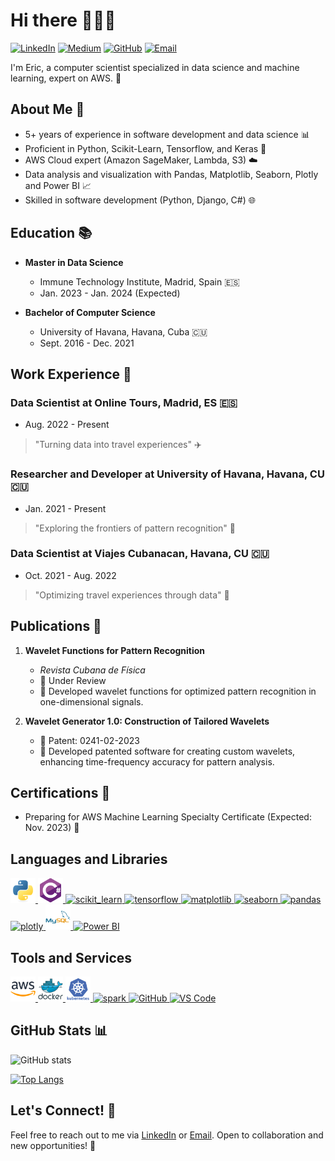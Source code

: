 # Hi there 👋🏻✨

[![LinkedIn](https://img.shields.io/badge/LinkedIn-Connect-blue)](https://www.linkedin.com/in/ericmg97)
[![Medium](https://img.shields.io/badge/Medium-Follow-brightgreen)](https://ericmg97.medium.com/)
[![GitHub](https://img.shields.io/badge/GitHub-Follow-333)](https://github.com/ericmg97)
[![Email](https://img.shields.io/badge/Email-Contact-D14836)](mailto:ermargar97@gmail.com)

I'm Eric, a computer scientist specialized in data science and machine learning, expert on AWS. 🚀

## About Me 📌

- 5+ years of experience in software development and data science 📊
- Proficient in Python, Scikit-Learn, Tensorflow, and Keras 🐍
- AWS Cloud expert (Amazon SageMaker, Lambda, S3) ☁️
- Data analysis and visualization with Pandas, Matplotlib, Seaborn, Plotly and Power BI 📈
- Skilled in software development (Python, Django, C#) 🌐

## Education 📚

- **Master in Data Science**
  - Immune Technology Institute, Madrid, Spain 🇪🇸
  - Jan. 2023 - Jan. 2024 (Expected)

- **Bachelor of Computer Science**
  - University of Havana, Havana, Cuba 🇨🇺
  - Sept. 2016 - Dec. 2021

## Work Experience 🏢

### Data Scientist at Online Tours, Madrid, ES 🇪🇸

- Aug. 2022 - Present
> "Turning data into travel experiences" ✈️

### Researcher and Developer at University of Havana, Havana, CU 🇨🇺

- Jan. 2021 - Present
> "Exploring the frontiers of pattern recognition" 🧩

### Data Scientist at Viajes Cubanacan, Havana, CU 🇨🇺

- Oct. 2021 - Aug. 2022
> "Optimizing travel experiences through data" 🌟

## Publications 📖

1. **Wavelet Functions for Pattern Recognition**
   - *Revista Cubana de Física*
   - 📝 Under Review
   - 🧩 Developed wavelet functions for optimized pattern recognition in one-dimensional signals.

2. **Wavelet Generator 1.0: Construction of Tailored Wavelets**
   - 📜 Patent: 0241-02-2023
   - 🚀 Developed patented software for creating custom wavelets, enhancing time-frequency accuracy for pattern analysis.

## Certifications 📜

- Preparing for AWS Machine Learning Specialty Certificate (Expected: Nov. 2023) 🚀
  
## Languages and Libraries
<p align="left">
<a href="https://www.python.org" target="_blank"> <img src="https://raw.githubusercontent.com/devicons/devicon/master/icons/python/python-original.svg" alt="python" width="40" height="40"/> </a>
<a href="https://www.w3schools.com/cs/" target="_blank"> <img src="https://raw.githubusercontent.com/devicons/devicon/master/icons/csharp/csharp-original.svg" alt="csharp" width="40" height="40"/> </a>
<a href="https://scikit-learn.org/" target="_blank"> <img src="https://upload.wikimedia.org/wikipedia/commons/0/05/Scikit_learn_logo_small.svg" alt="scikit_learn" width="40" height="40"/> </a>
<a href="https://www.tensorflow.org" target="_blank"> <img src="https://www.vectorlogo.zone/logos/tensorflow/tensorflow-icon.svg" alt="tensorflow" width="40" height="40"/> </a>
<a href="https://matplotlib.org/" target="_blank"> <img src="https://upload.wikimedia.org/wikipedia/commons/thumb/8/84/Matplotlib_icon.svg/1024px-Matplotlib_icon.svg.png" alt="matplotlib" width="40" height="40"/> </a>
<a href="https://seaborn.pydata.org/" target="_blank"> <img src="https://seaborn.pydata.org/_images/logo-tall-lightbg.svg" alt="seaborn" width="40" height="40"/> </a>
<a href="https://pandas.pydata.org/" target="_blank"> <img src="https://pandas.pydata.org/static/img/pandas_secondary.svg" alt="pandas" width="40" height="40"/> </a>
<a href="https://plotly.com/" target="_blank"> <img src="https://upload.wikimedia.org/wikipedia/commons/8/8a/Plotly-logo.png" alt="plotly" width="120" height="40"/> </a>
<a href="https://www.mysql.com/" target="_blank"> <img src="https://raw.githubusercontent.com/devicons/devicon/master/icons/mysql/mysql-original-wordmark.svg" alt="mysql" width="40" height="40"/> </a>
<a href="https://powerbi.microsoft.com/" target="_blank"> <img src="https://upload.wikimedia.org/wikipedia/commons/c/c9/Power_bi_logo_black.svg" alt="Power BI" width="40" height="40"/> </a>
</p>


## Tools and Services
<p align="left">
<a href="https://aws.amazon.com" target="_blank"> <img src="https://raw.githubusercontent.com/devicons/devicon/master/icons/amazonwebservices/amazonwebservices-original-wordmark.svg" alt="aws" width="40" height="40"/>
<a href="https://www.docker.com/" target="_blank"> <img src="https://raw.githubusercontent.com/devicons/devicon/master/icons/docker/docker-original-wordmark.svg" alt="docker" width="40" height="40"/> </a>
<a href="https://kubernetes.io/" target="_blank"> <img src="https://raw.githubusercontent.com/devicons/devicon/master/icons/kubernetes/kubernetes-plain-wordmark.svg" alt="Kubernetes" width="40" height="40"/> </a>
<a href="https://spark.apache.org/" target="_blank"> <img src="https://cdn.icon-icons.com/icons2/2699/PNG/512/apache_spark_logo_icon_170560.png" alt="spark" width="40" height="40"/> </a>
<a href="https://github.com" target="_blank"> <img src="https://github.githubassets.com/images/modules/logos_page/GitHub-Mark.png" alt="GitHub" width="40" height="40"/> </a>
<a href="https://code.visualstudio.com/" target="_blank"> <img src="https://code.visualstudio.com/assets/favicon.ico" alt="VS Code" width="40" height="40"/> </a>
</p>



## GitHub Stats 📊

![GitHub stats](https://github-readme-stats.vercel.app/api?username=ericmg97&show_icons=true&theme=dark)

[![Top Langs](https://github-readme-stats.vercel.app/api/top-langs/?username=ericmg97&layout=compact&theme=dark)](https://github.com/ericmg97)

## Let's Connect! 🤝

Feel free to reach out to me via [LinkedIn](www.linkedin.com/in/ericmg97) or [Email](mailto:ermargar97@gmail.com). Open to collaboration and new opportunities! 📩
